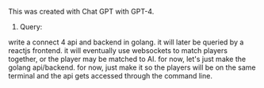 
This was created with Chat GPT with GPT-4.

1. Query:

write a connect 4 api and backend in golang.  it will later be queried by a reactjs frontend.  it will eventually use websockets to match players together, or the player may be matched to AI.  for now, let's just make the golang api/backend.  for now, just make it so the players will be on the same terminal and the api gets accessed through the command line.